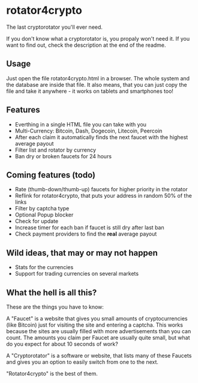 # rotator4crypto
The last cryptorotator you'll ever need.

If you don't know what a cryptorotator is, you propaly won't need it.
If you want to find out, check the description at the end of the readme.

## Usage
Just open the file rotator4crypto.html in a browser.
The whole system and the database are inside that file.
It also means, that you can just copy the file and take it anywhere - it works on tablets and smartphones too!

## Features
- Everthing in a single HTML file you can take with you
- Multi-Currency: Bitcoin, Dash, Dogecoin, Litecoin, Peercoin
- After each claim it automatically finds the next faucet with the highest average payout
- Filter list and rotator by currency
- Ban dry or broken faucets for 24 hours

## Coming features (todo)
- Rate (thumb-down/thumb-up) faucets for higher priority in the rotator
- Reflink for rotator4crypto, that puts your address in random 50% of the links
- Filter by captcha type
- Optional Popup blocker
- Check for update
- Increase timer for each ban if faucet is still dry after last ban
- Check payment providers to find the **real** average payout

## Wild ideas, that may or may not happen
- Stats for the currencies
- Support for trading currencies on several markets

## What the hell is all this?
These are the things you have to know:

A "Faucet" is a website that gives you small amounts of cryptocurrencies (like Bitcoin) just for visiting the site and entering a captcha.
This works because the sites are usually filled with more advertisements than you can count.
The amounts you claim per Faucet are usually quite small, but what do you expect for about 10 seconds of work?

A "Cryptorotator" is a software or website, that lists many of these Faucets and gives you an option to easily switch from one to the next.

"Rotator4crypto" is the best of them.
